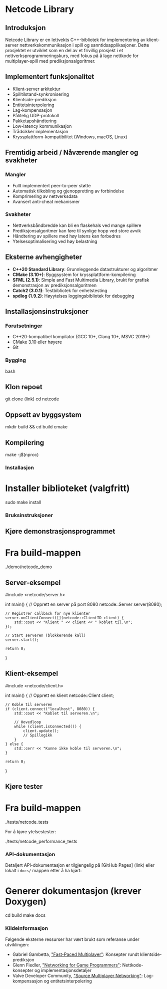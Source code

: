 # Netcode Library


## Introduksjon

Netcode Library er en lettvekts C++-bibliotek for implementering av klient-server nettverkskommunikasjon i spill og sanntidsapplikasjoner. Dette prosjektet er utviklet som en del av et frivillig prosjekt i et nettverksprogrammeringskurs, med fokus på å lage nettkode for multiplayer-spill med prediksjonsalgoritmer.

## Implementert funksjonalitet

- Klient-server arkitektur
- Spilltilstand-synkronisering
- Klientside-prediksjon
- Entitetsinterpolering
- Lag-kompensasjon
- Pålitelig UDP-protokoll
- Pakketapshåndtering
- Low-latency kommunikasjon
- Trådsikker implementasjon
- Kryssplattform-kompatibilitet (Windows, macOS, Linux)

## Fremtidig arbeid / Nåværende mangler og svakheter

### Mangler
- Fullt implementert peer-to-peer støtte
- Automatisk tilkobling og gjenoppretting av forbindelse
- Komprimering av nettverksdata
- Avansert anti-cheat mekanismer

### Svakheter
- Nettverksbåndbredde kan bli en flaskehals ved mange spillere
- Prediksjonsalgoritmer kan føre til synlige hopp ved store avvik
- Håndtering av spillere med høy latens kan forbedres
- Ytelsesoptimalisering ved høy belastning

## Eksterne avhengigheter

- **C++20 Standard Library**: Grunnleggende datastrukturer og algoritmer
- **CMake (3.10+)**: Byggsystem for kryssplattform-kompilering
- **SFML (2.5.1)**: Simple and Fast Multimedia Library, brukt for grafisk demonstrasjon av prediksjonsalgoritmen
- **Catch2 (3.0.1)**: Testbibliotek for enhetstesting
- **spdlog (1.9.2)**: Høyytelses loggingsbibliotek for debugging

## Installasjonsinstruksjoner

### Forutsetninger

- C++20-kompatibel kompilator (GCC 10+, Clang 10+, MSVC 2019+)
- CMake 3.10 eller høyere
- Git

### Bygging

bash

## Klon repoet
git clone (link)
cd netcode

## Oppsett av byggsystem

mkdir build && cd build cmake


## Kompilering
make -j$(nproc)

### Installasjon

# Installer biblioteket (valgfritt)
sudo make install

### Bruksinstruksjoner

## Kjøre demonstrasjonsprogrammet
# Fra build-mappen
./demo/netcode_demo

## Server-eksempel

#include <netcode/server.h>

int main() {
// Opprett en server på port 8080
netcode::Server server(8080);

    // Registrer callback for nye klienter
    server.onClientConnect([](netcode::ClientID client) {
        std::cout << "Klient " << client << " koblet til.\n";
    });
    
    // Start serveren (blokkerende kall)
    server.start();
    
    return 0;
}

## Klient-eksempel

#include <netcode/client.h>

int main() {
// Opprett en klient
netcode::Client client;

    // Koble til serveren
    if (client.connect("localhost", 8080)) {
        std::cout << "Koblet til serveren.\n";
        
        // Hovedloop
        while (client.isConnected()) {
            client.update();
            // Spillogikk
        }
    } else {
        std::cerr << "Kunne ikke koble til serveren.\n";
    }
    
    return 0;
}

## Kjøre tester

# Fra build-mappen
./tests/netcode_tests

For å kjøre ytelsestester:

./tests/netcode_performance_tests

### API-dokumentasjon
Detaljert API-dokumentasjon er tilgjengelig på [GitHub Pages] (link) eller lokalt i `docs/` mappen etter å ha kjørt:

# Generer dokumentasjon (krever Doxygen)
cd build
make docs

### Kildeinformasjon

Følgende eksterne ressurser har vært brukt som referanse under utviklingen:
- Gabriel Gambetta, ["Fast-Paced Multiplayer"](https://www.gabrielgambetta.com/client-server-game-architecture.html): Konsepter rundt klientside-prediksjon
- Glenn Fiedler, ["Networking for Game Programmers"](https://gafferongames.com/): Nettkode-konsepter og implementasjonsdetaljer
- Valve Developer Community, ["Source Multiplayer Networking"](https://developer.valvesoftware.com/wiki/Source_Multiplayer_Networking): Lag-kompensasjon og entitetsinterpolering